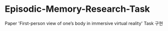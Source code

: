 # Episodic-Memory-Research-Task
Paper 'First-person view of one’s body in immersive virtual reality' Task 구현
